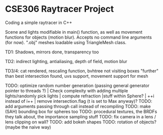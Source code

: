 # CSE306 Raytracer Project
 Coding a simple raytracer in C++

Scene and lights modifiable in main() function, as well as movement functions for objects (motion blur). Accepts no command line arguments (for now). ".obj" meshes loadable using TriangleMesh class.

TD1: Shadows, mirrors done, transparency too

TD2: indirect lighting, antialiasing, depth of field, motion blur

TD3/4: cat rendered, rescaling function, bvhtree not visiting boxes "further" than best intersection found, uvs support, movement support for mesh

TODO: optimize random number generation (passing general generator pointer to threads ?) | Check complexity with adding multiple lights/randomly pick lights | compute refraction |stuff within Sphere? | ++i instead of i++ | remove intersection.flag (t is set to Max anyway)?
TODO: add arguments passing through call instead of recompiling
TODO: make (SAH) bounding box for spheres too
TODO: procedural textures, the BRDFs they talk about, the importance sampling stuff
TODO: fix camera in a lens / lens clipping on wall?
TODO: add bokeh shapes
TODO: rotation of objects? (maybe the naive way)
